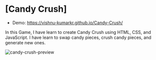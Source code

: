 
# [Candy Crush]

- Demo: https://vishnu-kumarkr.github.io/Candy-Crush/
  
In this Game, I have learn to create Candy Crush using HTML, CSS, and JavaScript. I have learn to swap candy pieces, crush candy pieces, and generate new ones.

![candy-crush-preview](https://user-images.githubusercontent.com/78777681/163042549-09b7534e-2a3d-4649-aed5-07332e6e8a53.png)
